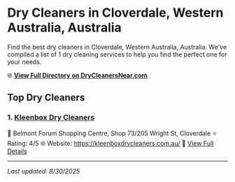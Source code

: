 # Dry Cleaners in Cloverdale, Western Australia, Australia

Find the best dry cleaners in Cloverdale, Western Australia, Australia. We've compiled a list of 1 dry cleaning services to help you find the perfect one for your needs.

🌐 **[View Full Directory on DryCleanersNear.com](https://drycleanersnear.com/city/Australia/Western%20Australia/Cloverdale)**

## Top Dry Cleaners

### 1. [Kleenbox Dry Cleaners](https://drycleanersnear.com/dryCleaner/68ad16701d9ee695c925306c/kleenbox-dry-cleaners)
📍 Belmont Forum Shopping Centre, Shop 73/205 Wright St, Cloverdale
⭐ Rating: 4/5
🌐 Website: https://kleenboxdrycleaners.com.au/
🔗 [View Full Details](https://drycleanersnear.com/dryCleaner/68ad16701d9ee695c925306c/kleenbox-dry-cleaners)


---

*Last updated: 8/30/2025*
